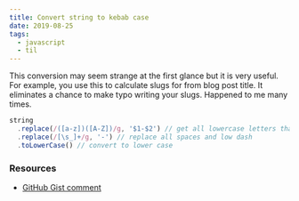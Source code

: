 ```yaml
---
title: Convert string to kebab case
date: 2019-08-25
tags:
  - javascript
  - til
---
```


This conversion may seem strange at the first glance but it is very useful. For example, you use this to calculate slugs for from blog post title. It eliminates a chance to make typo writing your slugs. Happened to me many times.

```js
string
  .replace(/([a-z])([A-Z])/g, '$1-$2') // get all lowercase letters that are near to uppercase ones
  .replace(/[\s_]+/g, '-') // replace all spaces and low dash
  .toLowerCase() // convert to lower case
```

### Resources

- [GitHub Gist comment](https://gist.github.com/thevangelist/8ff91bac947018c9f3bfaad6487fa149#gistcomment-2659294)
